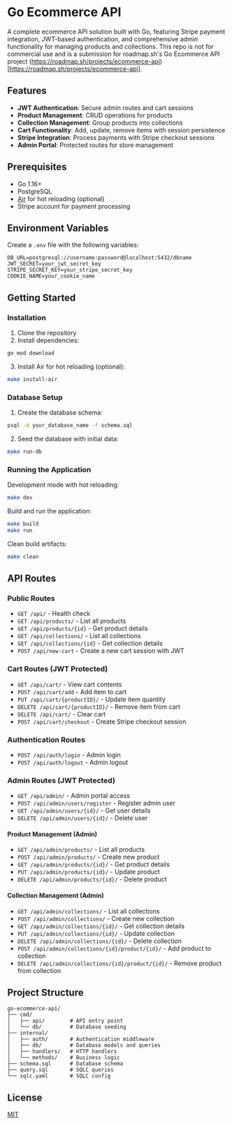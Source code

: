 # Go Ecommerce API

A complete ecommerce API solution built with Go, featuring Stripe payment integration, JWT-based authentication, and comprehensive admin functionality for managing products and collections.
This repo is not for commercial use and is a submission for roadmap.sh's Go Ecommerce API project (https://roadmap.sh/projects/ecommerce-api)[https://roadmap.sh/projects/ecommerce-api].

## Features

- **JWT Authentication**: Secure admin routes and cart sessions
- **Product Management**: CRUD operations for products
- **Collection Management**: Group products into collections
- **Cart Functionality**: Add, update, remove items with session persistence
- **Stripe Integration**: Process payments with Stripe checkout sessions
- **Admin Portal**: Protected routes for store management

## Prerequisites

- Go 1.16+
- PostgreSQL
- [Air](https://github.com/cosmtrek/air) for hot reloading (optional)
- Stripe account for payment processing

## Environment Variables

Create a `.env` file with the following variables:

```
DB_URL=postgresql://username:password@localhost:5432/dbname
JWT_SECRET=your_jwt_secret_key
STRIPE_SECRET_KEY=your_stripe_secret_key
COOKIE_NAME=your_cookie_name
```

## Getting Started

### Installation

1. Clone the repository
2. Install dependencies:

```bash
go mod download
```

3. Install Air for hot reloading (optional):

```bash
make install-air
```

### Database Setup

1. Create the database schema:

```bash
psql -d your_database_name -f schema.sql
```

2. Seed the database with initial data:

```bash
make run-db
```

### Running the Application

Development mode with hot reloading:

```bash
make dev
```

Build and run the application:

```bash
make build
make run
```

Clean build artifacts:

```bash
make clean
```

## API Routes

### Public Routes

- `GET /api/` - Health check
- `GET /api/products/` - List all products
- `GET /api/products/{id}` - Get product details
- `GET /api/collections/` - List all collections
- `GET /api/collections/{id}` - Get collection details
- `POST /api/new-cart` - Create a new cart session with JWT

### Cart Routes (JWT Protected)

- `GET /api/cart/` - View cart contents
- `POST /api/cart/add` - Add item to cart
- `PUT /api/cart/{productID}/` - Update item quantity
- `DELETE /api/cart/{productID}/` - Remove item from cart
- `DELETE /api/cart/` - Clear cart
- `POST /api/cart/checkout` - Create Stripe checkout session

### Authentication Routes

- `POST /api/auth/login` - Admin login
- `POST /api/auth/logout` - Admin logout

### Admin Routes (JWT Protected)

- `GET /api/admin/` - Admin portal access
- `POST /api/admin/users/register` - Register admin user
- `GET /api/admin/users/{id}/` - Get user details
- `DELETE /api/admin/users/{id}/` - Delete user

#### Product Management (Admin)

- `GET /api/admin/products/` - List all products
- `POST /api/admin/products/` - Create new product
- `GET /api/admin/products/{id}/` - Get product details
- `PUT /api/admin/products/{id}/` - Update product
- `DELETE /api/admin/products/{id}/` - Delete product

#### Collection Management (Admin)

- `GET /api/admin/collections/` - List all collections
- `POST /api/admin/collections/` - Create new collection
- `GET /api/admin/collections/{id}/` - Get collection details
- `PUT /api/admin/collections/{id}/` - Update collection
- `DELETE /api/admin/collections/{id}/` - Delete collection
- `POST /api/admin/collections/{id}/product/{id}/` - Add product to collection
- `DELETE /api/admin/collections/{id}/product/{id}/` - Remove product from collection

## Project Structure

```
go-ecommerce-api/
├── cmd/
│   ├── api/        # API entry point
│   └── db/         # Database seeding
├── internal/
│   ├── auth/       # Authentication middleware
│   ├── db/         # Database models and queries
│   ├── handlers/   # HTTP handlers
│   └── methods/    # Business logic
├── schema.sql      # Database schema
├── query.sql       # SQLC queries
└── sqlc.yaml       # SQLC config
```

## License

[MIT](LICENSE)

